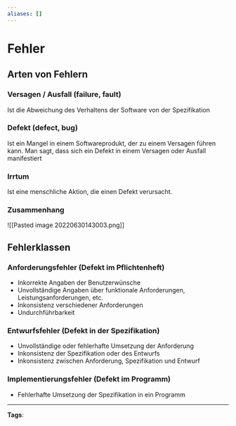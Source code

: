 ```yaml
---
aliases: []
---
```


# Fehler

## Arten von Fehlern

### Versagen / Ausfall (failure, fault)

Ist die Abweichung des Verhaltens der Software von der Spezifikation

### Defekt (defect, bug)

Ist ein Mangel in einem Softwareprodukt, der zu einem Versagen führen kann.
Man sagt, dass sich ein Defekt in einem Versagen oder Ausfall manifestiert

### Irrtum

Ist eine menschliche Aktion, die einen Defekt verursacht.

### Zusammenhang

![[Pasted image 20220630143003.png]]

## Fehlerklassen

### Anforderungsfehler (Defekt im Pflichtenheft)

- Inkorrekte Angaben der Benutzerwünsche
- Unvollständige Angaben über funktionale Anforderungen,
  Leistungsanforderungen, etc.
- Inkonsistenz verschiedener Anforderungen
- Undurchführbarkeit

### Entwurfsfehler (Defekt in der Spezifikation)

- Unvollständige oder fehlerhafte Umsetzung der Anforderung
- Inkonsistenz der Spezifikation oder des Entwurfs
- Inkonsistenz zwischen Anforderung, Spezifikation und Entwurf

### Implementierungsfehler (Defekt im Programm)

- Fehlerhafte Umsetzung der Spezifikation in ein Programm

---

**Tags**:
